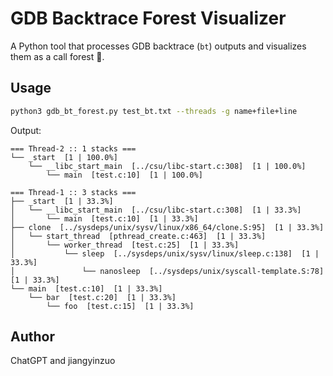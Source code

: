 # GDB Backtrace Forest Visualizer

A Python tool that processes GDB backtrace (`bt`) outputs and visualizes them as a call forest 🌲.

## Usage

```bash
python3 gdb_bt_forest.py test_bt.txt --threads -g name+file+line
```

Output:
```
=== Thread-2 :: 1 stacks ===
└── _start  [1 | 100.0%]
    └── __libc_start_main  [../csu/libc-start.c:308]  [1 | 100.0%]
        └── main  [test.c:10]  [1 | 100.0%]

=== Thread-1 :: 3 stacks ===
├── _start  [1 | 33.3%]
│   └── __libc_start_main  [../csu/libc-start.c:308]  [1 | 33.3%]
│       └── main  [test.c:10]  [1 | 33.3%]
├── clone  [../sysdeps/unix/sysv/linux/x86_64/clone.S:95]  [1 | 33.3%]
│   └── start_thread  [pthread_create.c:463]  [1 | 33.3%]
│       └── worker_thread  [test.c:25]  [1 | 33.3%]
│           └── sleep  [../sysdeps/unix/sysv/linux/sleep.c:138]  [1 | 33.3%]
│               └── nanosleep  [../sysdeps/unix/syscall-template.S:78]  [1 | 33.3%]
└── main  [test.c:10]  [1 | 33.3%]
    └── bar  [test.c:20]  [1 | 33.3%]
        └── foo  [test.c:15]  [1 | 33.3%]
```

## Author

ChatGPT and jiangyinzuo
